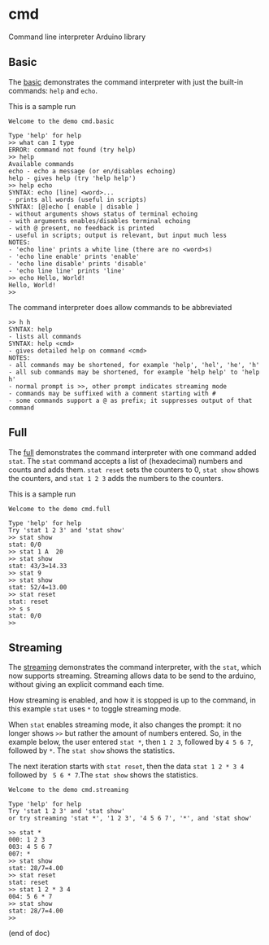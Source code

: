 # cmd
Command line interpreter Arduino library

## Basic

The [basic](examples/basic/basic.ino) demonstrates the command interpreter with just the built-in commands: `help` and `echo`.

This is a sample run

```text
Welcome to the demo cmd.basic

Type 'help' for help
>> what can I type
ERROR: command not found (try help)
>> help
Available commands
echo - echo a message (or en/disables echoing)
help - gives help (try 'help help')
>> help echo
SYNTAX: echo [line] <word>...
- prints all words (useful in scripts)
SYNTAX: [@]echo [ enable | disable ]
- without arguments shows status of terminal echoing
- with arguments enables/disables terminal echoing
- with @ present, no feedback is printed
- useful in scripts; output is relevant, but input much less
NOTES:
- 'echo line' prints a white line (there are no <word>s)
- 'echo line enable' prints 'enable'
- 'echo line disable' prints 'disable'
- 'echo line line' prints 'line'
>> echo Hello, World!
Hello, World!
>> 
```

The command interpreter does allow commands to be abbreviated

```text
>> h h
SYNTAX: help
- lists all commands
SYNTAX: help <cmd>
- gives detailed help on command <cmd>
NOTES:
- all commands may be shortened, for example 'help', 'hel', 'he', 'h'
- all sub commands may be shortened, for example 'help help' to 'help h'
- normal prompt is >>, other prompt indicates streaming mode
- commands may be suffixed with a comment starting with #
- some commands support a @ as prefix; it suppresses output of that command
```

## Full

The [full](examples/full/full.ino) demonstrates the command interpreter with one command added `stat`.
The `stat` command accepts a list of (hexadecimal) numbers and counts and adds them. 
`stat reset` sets the counters to 0, `stat show` shows the counters, and `stat 1 2 3` adds the numbers to the counters.

This is a sample run

```text
Welcome to the demo cmd.full

Type 'help' for help
Try 'stat 1 2 3' and 'stat show'
>> stat show
stat: 0/0
>> stat 1 A  20
>> stat show
stat: 43/3=14.33
>> stat 9
>> stat show
stat: 52/4=13.00
>> stat reset
stat: reset
>> s s
stat: 0/0
>> 
```


## Streaming

The [streaming](examples/streaming/streaming.ino) demonstrates the command interpreter, with the `stat`, which now supports streaming.
Streaming allows data to be send to the arduino, without giving an explicit command each time.

How streaming is enabled, and how it is stopped is up to the command, in this example `stat` uses `*` to toggle streaming mode.

When `stat` enables streaming mode, it also changes the prompt: it no longer shows `>>` but rather the amount of numbers entered.
So, in the example below, the user entered `stat *`, then `1 2 3`, followed by `4 5 6 7`, followed by `*`. 
The `stat show` shows the statistics.

The next iteration starts with `stat reset`, then the data `stat 1 2 * 3 4` followed by ` 5 6 * 7`.The `stat show` shows the statistics.

```text
Welcome to the demo cmd.streaming

Type 'help' for help
Try 'stat 1 2 3' and 'stat show'
or try streaming 'stat *', '1 2 3', '4 5 6 7', '*', and 'stat show'

>> stat *
000: 1 2 3
003: 4 5 6 7
007: *
>> stat show
stat: 28/7=4.00
>> stat reset
stat: reset
>> stat 1 2 * 3 4
004: 5 6 * 7
>> stat show
stat: 28/7=4.00
>> 
```

(end of doc)
